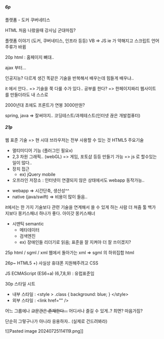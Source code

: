 
##### 6p
플랫폼 - 도커 쿠버네티스


HTML 처음 나왔을때 강사님 군대마침?

플랫폼 이야기 (도커, 쿠버네티스, 인프라 등등)
VB => JS
ie 가 약해지고 스크립트 언어 주류가 바뀜



20p
html : 홈페이지 뼈대..

ajax 부터...

인공지능? 
다르게 생긴 똑같은 기술을 반복해서 배우는데 힘들게 배우냐..

it 에서 안다..  => 기술을 쭉 다룰 수가 있다..
공부를 한다? => 한페이지짜리 웹사이트를 만들더라도 내 스스로

2000년대 초에도 프론트가 연봉 3000만원?

spring, java => 잘써야지..
코딩테스트/과제테스트(인터넷 끊은 개발컴퓨터)


##### 21p
웹 표준 기술 => 현 시대 브라우저는 전부 사용할 수 있는 것
HTML5 주요기술 
-  멀티미디어 기능 (플러그인 필요x)
- 2,3 차원 그래픽.. (webGL)
	=> 게임, 포토샵 등등 만들기 가능
	=> js 로 할수있는 일이 많다..
- 장치 접근
	- ex) jQuery mobile
- 오프라인 저장소 : 인터넷이 연결되지 않은 상태에서도 webapp 동작가능..

+ webapp => 시간단축, 생산성^^
+ native (java/swift) => 비용이 많이 들음..

it에서는 한 가지 기술보다 관련 기술을 연계해서 쓸 수 있게 하는 사람 더 쳐줌
툴 백가지보다 몽키스패너 하나가 좋다. 아이갓 몽키스패너

- 시맨틱 semantic
	- 메타데이터
	- 검색엔진
	- ex) 장애인들 리더기로 읽음; 표준을 잘 지켜야 더 잘 쓰이겠지?

25p
html / sgml / xml
웹에서 돌아가는 xml => sgml 의 하위집합 html

26p~
HTML5 
+) 사실상 휴대폰 지원해주려고
CSS

JS
ECMAScript (ES6+a) (6,7,8,9) : 유럽표준임


30p
스타일 시트
- 내부 스타일 : \<style \> .class { background: blue; } \</style\>
- 외부 스타일 : \<link href="" /\>


어느 그룹에나 ~~고문관은 존재한다...~~
어디서나 즐길 수 있게..? 최면? 마음가짐?

단순히 그렇구나가 아니라 응용하자.. (실제로 건드려봐라)








![[Pasted image 20240725114119.png]]
